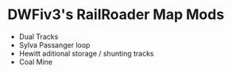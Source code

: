 # DWFiv3's RailRoader Map Mods

- Dual Tracks
- Sylva Passanger loop
- Hewitt aditional storage / shunting tracks
- Coal Mine
